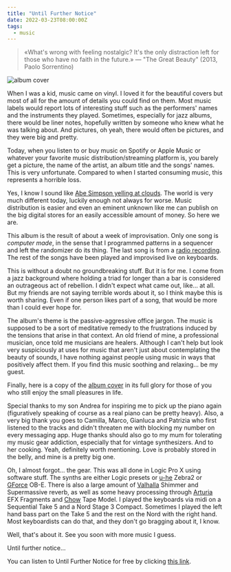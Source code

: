 ```yaml
---
title: "Until Further Notice"
date: 2022-03-23T08:00:00Z
tags:
  - music
---
```


> «What's wrong with feeling nostalgic? It's the only distraction left for those
> who have no faith in the future.» — "The Great Beauty" (2013, Paolo
> Sorrentino)

![album cover](../images/posts/until-further-notice-album-cover.png)

When I was a kid, music came on vinyl. I loved it for the beautiful covers but
most of all for the amount of details you could find on them. Most music labels
would report lots of interesting stuff such as the performers' names and the
instruments they played. Sometimes, especially for jazz albums, there would be
liner notes, hopefully written by someone who knew what he was talking about.
And pictures, oh yeah, there would often be pictures, and they were big and
pretty.

Today, when you listen to or buy music on Spotify or Apple Music or whatever
your favorite music distribution/streaming platform is, you barely get a
picture, the name of the artist, an album title and the songs' names. This is
very unfortunate. Compared to when I started consuming music, this represents a
horrible loss.

Yes, I know I sound like
[Abe Simpson yelling at clouds](https://knowyourmeme.com/memes/old-man-yells-at-cloud).
The world is very much different today, luckily enough not always for worse.
Music distribution is easier and even an eminent unknown like me can publish on
the big digital stores for an easily accessible amount of money. So here we are.

This album is the result of about a week of improvisation. Only one song is
_computer made_, in the sense that I programmed patterns in a sequencer and left
the randomizer do its thing. The last song is from a
[radio recording](https://shortwavearchive.com/archive/radio-ukraine-international-march-3-2022).
The rest of the songs have been played and improvised live on keyboards.

This is without a doubt no groundbreaking stuff. But it is for me. I come from a
jazz background where holding a triad for longer than a bar is considered an
outrageous act of rebellion. I didn't expect what came out, like... at all. But
my friends are not saying terrible words about it, so I think maybe this is
worth sharing. Even if one person likes part of a song, that would be more than
I could ever hope for.

The album's theme is the passive-aggressive office jargon. The music is supposed
to be a sort of meditative remedy to the frustrations induced by the tensions
that arise in that context. An old friend of mine, a professional musician, once
told me musicians are healers. Although I can't help but look very suspiciously
at uses for music that aren't just about contemplating the beauty of sounds, I
have nothing against people using music in ways that positively affect them. If
you find this music soothing and relaxing... be my guest.

Finally, here is a copy of the
[album cover](../images/posts/until-further-notice-album-cover.png) in its full
glory for those of you who still enjoy the small pleasures in life.

Special thanks to my son Andrea for inspiring me to pick up the piano again
(figuratively speaking of course as a real piano can be pretty heavy). Also, a
very big thank you goes to Camilla, Marco, Gianluca and Patrizia who first
listened to the tracks and didn't threaten me with blocking my number on every
messaging app. Huge thanks should also go to my mum for tolerating my music gear
addiction, especially that for vintage synthesizers. And to her cooking. Yeah,
definitely worth mentioning. Love is probably stored in the belly, and mine is a
pretty big one.

Oh, I almost forgot... the gear. This was all done in Logic Pro X using software
stuff. The synths are either Logic presets or [u-he](https://u-he.com/) Zebra2
or [GForce](https://www.gforcesoftware.com/) OB-E. There is also a large amount
of [Valhalla](https://valhalladsp.com/) Shimmer and Supermassive reverb, as well
as some heavy processing through [Arturia](https://www.arturia.com/) EFX
Fragments and [Chow](https://chowdsp.com/) Tape Model. I played the keyboards
via midi on a Sequential Take 5 and a Nord Stage 3 Compact. Sometimes I played
the left hand bass part on the Take 5 and the rest on the Nord with the right
hand. Most keyboardists can do that, and they don't go bragging about it, I
know.

Well, that's about it. See you soon with more music I guess.

Until further notice...

You can listen to Until Further Notice for free by clicking
[this link](https://album.link/untilfurthernotice).
